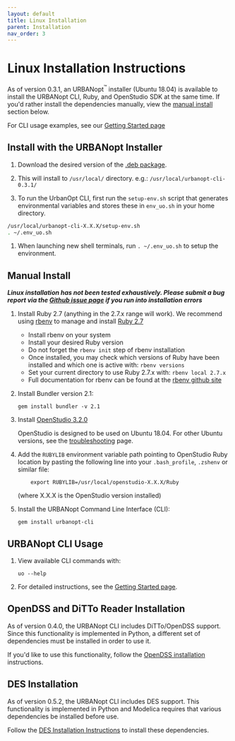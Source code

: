 ```yaml
---
layout: default
title: Linux Installation
parent: Installation
nav_order: 3
---
```


# Linux Installation Instructions

As of version 0.3.1, an URBANopt<sup>&trade;</sup> installer (Ubuntu 18.04) is available to install the URBANopt CLI, Ruby, and OpenStudio SDK at the same time.  If you'd rather install the dependencies manually, view the [manual install](#manual-install) section below.

For CLI usage examples, see our [Getting Started page](../getting_started/getting_started.md)

## Install with the URBANopt Installer

1. Download the desired version of the [.deb package](http://urbanopt-cli-installers.s3-website-us-west-2.amazonaws.com/).

1. This will install to ```/usr/local/``` directory.
e.g.:  ```/usr/local/urbanopt-cli-0.3.1/```

1. To run the UrbanOpt CLI, first run the ```setup-env.sh``` script that generates environmental variables and stores these in ```env_uo.sh``` in your home directory.

```bash
/usr/local/urbanopt-cli-X.X.X/setup-env.sh  
. ~/.env_uo.sh
```

1. When launching new shell terminals, run ```. ~/.env_uo.sh``` to setup the environment. 

## Manual Install

**_Linux installation has not been tested exhaustively. Please submit a bug report via the [Github issue page](https://github.com/urbanopt/urbanopt-cli/issues) if you run into installation errors_**

1. Install Ruby 2.7 (anything in the 2.7.x range will work).  We recommend using [rbenv](https://github.com/rbenv/rbenv#installation) to manage and install [Ruby 2.7](https://github.com/rbenv/rbenv#installing-ruby-versions)
    - Install rbenv on your system
    - Install your desired Ruby version
    - Do not forget the `rbenv init` step of rbenv installation
    - Once installed, you may check which versions of Ruby have been installed and which one is active with: `rbenv versions`
    - Set your current directory to use Ruby 2.7.x with: `rbenv local 2.7.x`
    - Full documentation for rbenv can be found at the [rbenv github site](https://github.com/rbenv/rbenv#command-reference)
 
1. Install Bundler version 2.1:

	```terminal
	gem install bundler -v 2.1
	```

1. Install [OpenStudio 3.2.0](https://github.com/NREL/OpenStudio/releases/tag/v3.2.0)

	OpenStudio is designed to be used on Ubuntu 18.04. For other Ubuntu versions, see the [troubleshooting](troubleshooting.md) page.

1. Add the `RUBYLIB` environment variable path pointing to OpenStudio Ruby location by pasting the following line into your `.bash_profile`, `.zshenv` or similar file: 

	```terminal
		export RUBYLIB=/usr/local/openstudio-X.X.X/Ruby
	```

	(where X.X.X is the OpenStudio version installed)

1. Install the URBANopt Command Line Interface (CLI):

    ```terminal
    gem install urbanopt-cli
    ```

## URBANopt CLI Usage

1. View available CLI commands with:

    ```terminal
    uo --help
    ```

1. For detailed instructions, see the [Getting Started page](../getting_started/getting_started.md).

## OpenDSS and DiTTo Reader Installation

As of version 0.4.0, the URBANopt CLI includes DiTTo/OpenDSS support.  Since this functionality is implemented in Python, a different set of dependencies must be installed in order to use it.  

If you'd like to use this functionality, follow the [OpenDSS installation](./ditto_reader.md) instructions.

## DES Installation

As of version 0.5.2, the URBANopt CLI includes DES support.  This functionality is implemented in Python and Modelica requires that various dependencies be installed before use. 

Follow the [DES Installation Instructions](./des_installation.md) to install these dependencies.